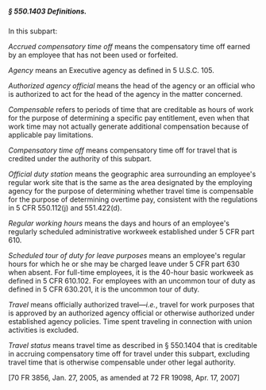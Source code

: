 ##### § 550.1403 Definitions. #####

In this subpart:

*Accrued compensatory time off* means the compensatory time off earned by an employee that has not been used or forfeited.

*Agency* means an Executive agency as defined in 5 U.S.C. 105.

*Authorized agency official* means the head of the agency or an official who is authorized to act for the head of the agency in the matter concerned.

*Compensable* refers to periods of time that are creditable as hours of work for the purpose of determining a specific pay entitlement, even when that work time may not actually generate additional compensation because of applicable pay limitations.

*Compensatory time off* means compensatory time off for travel that is credited under the authority of this subpart.

*Official duty station* means the geographic area surrounding an employee's regular work site that is the same as the area designated by the employing agency for the purpose of determining whether travel time is compensable for the purpose of determining overtime pay, consistent with the regulations in 5 CFR 550.112(j) and 551.422(d).

*Regular working hours* means the days and hours of an employee's regularly scheduled administrative workweek established under 5 CFR part 610.

*Scheduled tour of duty for leave purposes* means an employee's regular hours for which he or she may be charged leave under 5 CFR part 630 when absent. For full-time employees, it is the 40-hour basic workweek as defined in 5 CFR 610.102. For employees with an uncommon tour of duty as defined in 5 CFR 630.201, it is the uncommon tour of duty.

*Travel* means officially authorized travel—*i.e.*, travel for work purposes that is approved by an authorized agency official or otherwise authorized under established agency policies. Time spent traveling in connection with union activities is excluded.

*Travel status* means travel time as described in § 550.1404 that is creditable in accruing compensatory time off for travel under this subpart, excluding travel time that is otherwise compensable under other legal authority.

[70 FR 3856, Jan. 27, 2005, as amended at 72 FR 19098, Apr. 17, 2007]